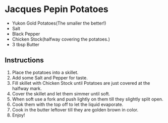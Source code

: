 # Jacques Pepin Potatoes

- Yukon Gold Potatoes(The smaller the better!)
- Salt
- Black Pepper
- Chicken Stock(halfway covering the potatoes.)
- 3 tbsp Butter

## Instructions

1) Place the potatoes into a skillet.
2) Add some Salt and Pepper for taste.
3) Fill skillet with Chicken Stock until Potatoes are just covered at the halfway mark.
4) Cover the skillet and let them simmer until soft.
5) When soft use a fork and push lightly on them till they slightly split open.
6) Cook them with the top off to let the liquid evaporate.
7) Cook in the butter leftover till they are golden brown in color.
8) Enjoy!
